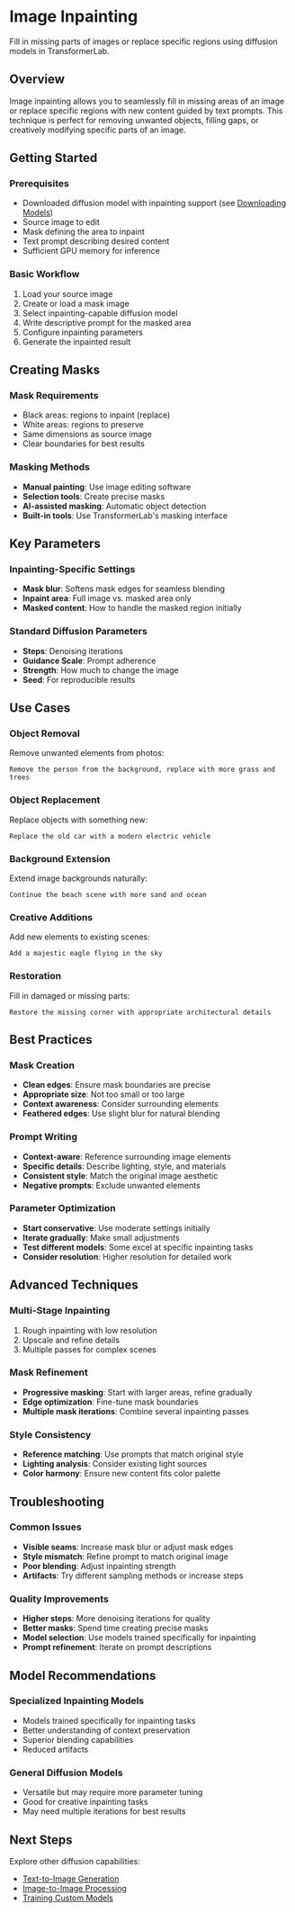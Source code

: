 # Image Inpainting

Fill in missing parts of images or replace specific regions using diffusion models in TransformerLab.

## Overview

Image inpainting allows you to seamlessly fill in missing areas of an image or replace specific regions with new content guided by text prompts. This technique is perfect for removing unwanted objects, filling gaps, or creatively modifying specific parts of an image.

## Getting Started

### Prerequisites

- Downloaded diffusion model with inpainting support (see [Downloading Models](./downloading-models.md))
- Source image to edit
- Mask defining the area to inpaint
- Text prompt describing desired content
- Sufficient GPU memory for inference

### Basic Workflow

1. Load your source image
2. Create or load a mask image
3. Select inpainting-capable diffusion model
4. Write descriptive prompt for the masked area
5. Configure inpainting parameters
6. Generate the inpainted result

## Creating Masks

### Mask Requirements

- Black areas: regions to inpaint (replace)
- White areas: regions to preserve
- Same dimensions as source image
- Clear boundaries for best results

### Masking Methods

- **Manual painting**: Use image editing software
- **Selection tools**: Create precise masks
- **AI-assisted masking**: Automatic object detection
- **Built-in tools**: Use TransformerLab's masking interface

## Key Parameters

### Inpainting-Specific Settings

- **Mask blur**: Softens mask edges for seamless blending
- **Inpaint area**: Full image vs. masked area only
- **Masked content**: How to handle the masked region initially

### Standard Diffusion Parameters

- **Steps**: Denoising iterations
- **Guidance Scale**: Prompt adherence
- **Strength**: How much to change the image
- **Seed**: For reproducible results

## Use Cases

### Object Removal

Remove unwanted elements from photos:
```
Remove the person from the background, replace with more grass and trees
```

### Object Replacement

Replace objects with something new:
```
Replace the old car with a modern electric vehicle
```

### Background Extension

Extend image backgrounds naturally:
```
Continue the beach scene with more sand and ocean
```

### Creative Additions

Add new elements to existing scenes:
```
Add a majestic eagle flying in the sky
```

### Restoration

Fill in damaged or missing parts:
```
Restore the missing corner with appropriate architectural details
```

## Best Practices

### Mask Creation

- **Clean edges**: Ensure mask boundaries are precise
- **Appropriate size**: Not too small or too large
- **Context awareness**: Consider surrounding elements
- **Feathered edges**: Use slight blur for natural blending

### Prompt Writing

- **Context-aware**: Reference surrounding image elements
- **Specific details**: Describe lighting, style, and materials
- **Consistent style**: Match the original image aesthetic
- **Negative prompts**: Exclude unwanted elements

### Parameter Optimization

- **Start conservative**: Use moderate settings initially
- **Iterate gradually**: Make small adjustments
- **Test different models**: Some excel at specific inpainting tasks
- **Consider resolution**: Higher resolution for detailed work

## Advanced Techniques

### Multi-Stage Inpainting

1. Rough inpainting with low resolution
2. Upscale and refine details
3. Multiple passes for complex scenes

### Mask Refinement

- **Progressive masking**: Start with larger areas, refine gradually
- **Edge optimization**: Fine-tune mask boundaries
- **Multiple mask iterations**: Combine several inpainting passes

### Style Consistency

- **Reference matching**: Use prompts that match original style
- **Lighting analysis**: Consider existing light sources
- **Color harmony**: Ensure new content fits color palette

## Troubleshooting

### Common Issues

- **Visible seams**: Increase mask blur or adjust mask edges
- **Style mismatch**: Refine prompt to match original image
- **Poor blending**: Adjust inpainting strength
- **Artifacts**: Try different sampling methods or increase steps

### Quality Improvements

- **Higher steps**: More denoising iterations for quality
- **Better masks**: Spend time creating precise masks
- **Model selection**: Use models trained specifically for inpainting
- **Prompt refinement**: Iterate on prompt descriptions

## Model Recommendations

### Specialized Inpainting Models

- Models trained specifically for inpainting tasks
- Better understanding of context preservation
- Superior blending capabilities
- Reduced artifacts

### General Diffusion Models

- Versatile but may require more parameter tuning
- Good for creative inpainting tasks
- May need multiple iterations for best results

## Next Steps

Explore other diffusion capabilities:
- [Text-to-Image Generation](./text-to-image.md)
- [Image-to-Image Processing](./image-to-image.md)
- [Training Custom Models](../train/diffusion-trainer.md)
